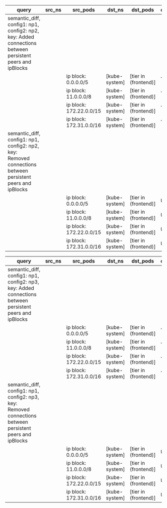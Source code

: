 |query|src_ns|src_pods|dst_ns|dst_pods|connection|
|---|---|---|---|---|---|
|semantic_diff, config1: np1, config2: np2, key: Added connections between persistent peers and ipBlocks||||||
|||ip block: 0.0.0.0/5|[kube-system]|[tier in (frontend)]|TCP 53|
|||ip block: 11.0.0.0/8|[kube-system]|[tier in (frontend)]|TCP 53|
|||ip block: 172.22.0.0/15|[kube-system]|[tier in (frontend)]|TCP 53|
|||ip block: 172.31.0.0/16|[kube-system]|[tier in (frontend)]|TCP 53|
|semantic_diff, config1: np1, config2: np2, key: Removed connections between persistent peers and ipBlocks||||||
|||ip block: 0.0.0.0/5|[kube-system]|[tier in (frontend)]|UDP 53|
|||ip block: 11.0.0.0/8|[kube-system]|[tier in (frontend)]|UDP 53|
|||ip block: 172.22.0.0/15|[kube-system]|[tier in (frontend)]|UDP 53|
|||ip block: 172.31.0.0/16|[kube-system]|[tier in (frontend)]|UDP 53|

|query|src_ns|src_pods|dst_ns|dst_pods|connection|
|---|---|---|---|---|---|
|semantic_diff, config1: np1, config2: np3, key: Added connections between persistent peers and ipBlocks||||||
|||ip block: 0.0.0.0/5|[kube-system]|[tier in (frontend)]|TCP 53|
|||ip block: 11.0.0.0/8|[kube-system]|[tier in (frontend)]|TCP 53|
|||ip block: 172.22.0.0/15|[kube-system]|[tier in (frontend)]|TCP 53|
|||ip block: 172.31.0.0/16|[kube-system]|[tier in (frontend)]|TCP 53|
|semantic_diff, config1: np1, config2: np3, key: Removed connections between persistent peers and ipBlocks||||||
|||ip block: 0.0.0.0/5|[kube-system]|[tier in (frontend)]|UDP 53|
|||ip block: 11.0.0.0/8|[kube-system]|[tier in (frontend)]|UDP 53|
|||ip block: 172.22.0.0/15|[kube-system]|[tier in (frontend)]|UDP 53|
|||ip block: 172.31.0.0/16|[kube-system]|[tier in (frontend)]|UDP 53|